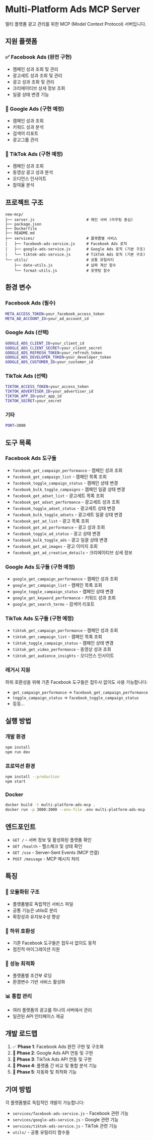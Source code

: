 # Multi-Platform Ads MCP Server

멀티 플랫폼 광고 관리를 위한 MCP (Model Context Protocol) 서버입니다.

## 지원 플랫폼

### ✅ Facebook Ads (완전 구현)
- 캠페인 성과 조회 및 관리
- 광고세트 성과 조회 및 관리  
- 광고 성과 조회 및 관리
- 크리에이티브 상세 정보 조회
- 일괄 상태 변경 기능

### 🔧 Google Ads (구현 예정)
- 캠페인 성과 조회
- 키워드 성과 분석
- 검색어 리포트
- 광고그룹 관리

### 🔧 TikTok Ads (구현 예정)
- 캠페인 성과 조회
- 동영상 광고 성과 분석
- 오디언스 인사이트
- 참여율 분석

## 프로젝트 구조

```
new-mcp/
├── server.js                       # 메인 서버 (라우팅 중심)
├── package.json
├── Dockerfile
├── README.md
├── services/                       # 플랫폼별 서비스
│   ├── facebook-ads-service.js     # Facebook Ads 로직
│   ├── google-ads-service.js       # Google Ads 로직 (기본 구조)
│   └── tiktok-ads-service.js       # TikTok Ads 로직 (기본 구조)
└── utils/                          # 공통 유틸리티
    ├── date-utils.js               # 날짜 계산 함수
    └── format-utils.js             # 포맷팅 함수
```

## 환경 변수

### Facebook Ads (필수)
```bash
META_ACCESS_TOKEN=your_facebook_access_token
META_AD_ACCOUNT_ID=your_ad_account_id
```

### Google Ads (선택)
```bash
GOOGLE_ADS_CLIENT_ID=your_client_id
GOOGLE_ADS_CLIENT_SECRET=your_client_secret
GOOGLE_ADS_REFRESH_TOKEN=your_refresh_token
GOOGLE_ADS_DEVELOPER_TOKEN=your_developer_token
GOOGLE_ADS_CUSTOMER_ID=your_customer_id
```

### TikTok Ads (선택)
```bash
TIKTOK_ACCESS_TOKEN=your_access_token
TIKTOK_ADVERTISER_ID=your_advertiser_id
TIKTOK_APP_ID=your_app_id
TIKTOK_SECRET=your_secret
```

### 기타
```bash
PORT=3000
```

## 도구 목록

### Facebook Ads 도구들
- `facebook_get_campaign_performance` - 캠페인 성과 조회
- `facebook_get_campaign_list` - 캠페인 목록 조회
- `facebook_toggle_campaign_status` - 캠페인 상태 변경
- `facebook_bulk_toggle_campaigns` - 캠페인 일괄 상태 변경
- `facebook_get_adset_list` - 광고세트 목록 조회
- `facebook_get_adset_performance` - 광고세트 성과 조회
- `facebook_toggle_adset_status` - 광고세트 상태 변경
- `facebook_bulk_toggle_adsets` - 광고세트 일괄 상태 변경
- `facebook_get_ad_list` - 광고 목록 조회
- `facebook_get_ad_performance` - 광고 성과 조회
- `facebook_toggle_ad_status` - 광고 상태 변경
- `facebook_bulk_toggle_ads` - 광고 일괄 상태 변경
- `facebook_get_ad_images` - 광고 이미지 조회
- `facebook_get_ad_creative_details` - 크리에이티브 상세 정보

### Google Ads 도구들 (구현 예정)
- `google_get_campaign_performance` - 캠페인 성과 조회
- `google_get_campaign_list` - 캠페인 목록 조회
- `google_toggle_campaign_status` - 캠페인 상태 변경
- `google_get_keyword_performance` - 키워드 성과 조회
- `google_get_search_terms` - 검색어 리포트

### TikTok Ads 도구들 (구현 예정)
- `tiktok_get_campaign_performance` - 캠페인 성과 조회
- `tiktok_get_campaign_list` - 캠페인 목록 조회
- `tiktok_toggle_campaign_status` - 캠페인 상태 변경
- `tiktok_get_video_performance` - 동영상 성과 조회
- `tiktok_get_audience_insights` - 오디언스 인사이트

### 레거시 지원
하위 호환성을 위해 기존 Facebook 도구들은 접두사 없이도 사용 가능합니다:
- `get_campaign_performance` → `facebook_get_campaign_performance`
- `toggle_campaign_status` → `facebook_toggle_campaign_status`
- 등등...

## 실행 방법

### 개발 환경
```bash
npm install
npm run dev
```

### 프로덕션 환경
```bash
npm install --production
npm start
```

### Docker
```bash
docker build -t multi-platform-ads-mcp .
docker run -p 3000:3000 --env-file .env multi-platform-ads-mcp
```

## 엔드포인트

- `GET /` - 서버 정보 및 활성화된 플랫폼 확인
- `GET /health` - 헬스체크 및 상태 확인
- `GET /sse` - Server-Sent Events (MCP 연결)
- `POST /message` - MCP 메시지 처리

## 특징

### 🔧 모듈화된 구조
- 플랫폼별로 독립적인 서비스 파일
- 공통 기능은 utils로 분리
- 확장성과 유지보수성 향상

### 🔄 하위 호환성
- 기존 Facebook 도구들은 접두사 없이도 동작
- 점진적 마이그레이션 지원

### 🚀 성능 최적화
- 플랫폼별 조건부 로딩
- 환경변수 기반 서비스 활성화

### 📊 통합 관리
- 여러 플랫폼의 광고를 하나의 서버에서 관리
- 일관된 API 인터페이스 제공

## 개발 로드맵

1. ✅ **Phase 1**: Facebook Ads 완전 구현 및 구조화
2. 🔧 **Phase 2**: Google Ads API 연동 및 구현
3. 🔧 **Phase 3**: TikTok Ads API 연동 및 구현
4. 🔧 **Phase 4**: 플랫폼 간 비교 및 통합 분석 기능
5. 🔧 **Phase 5**: 자동화 및 최적화 기능

## 기여 방법

각 플랫폼별로 독립적인 개발이 가능합니다:
- `services/facebook-ads-service.js` - Facebook 관련 기능
- `services/google-ads-service.js` - Google 관련 기능  
- `services/tiktok-ads-service.js` - TikTok 관련 기능
- `utils/` - 공통 유틸리티 함수들